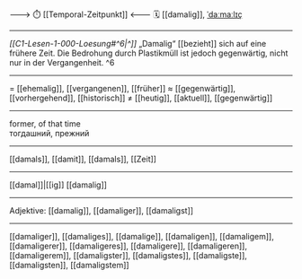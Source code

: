 ---> ⏱️ [[Temporal-Zeitpunkt]] <---
🗓️ [[damalig]], [ˈdaːmaːlɪç](https://youglish.com/pronounce/damalig/german)

---
*[[C1-Lesen-1-000-Loesung#^6|^]]* „Damalig“ [[bezieht]] sich auf eine frühere Zeit. Die Bedrohung durch Plastikmüll ist jedoch gegenwärtig, nicht nur in der Vergangenheit. ^6


---
= [[ehemalig]], [[vergangenen]], [[früher]]
≈ [[gegenwärtig]], [[vorhergehend]], [[historisch]]
≠ [[heutig]], [[aktuell]], [[gegenwärtig]]

---
former, of that time  
тогдашний, прежний

---
[[damals]], [[damit]], [[damals]], [[Zeit]]

---
[[damal]]|[[ig]]
[[damalig]]


---
Adjektive: [[damalig]], [[damaliger]], [[damaligst]]

---
[[damaliger]], [[damaliges]], [[damalige]], [[damaligen]], [[damaligem]], [[damaligerer]], [[damaligeres]], [[damaligere]], [[damaligeren]], [[damaligerem]], [[damaligster]], [[damaligstes]], [[damaligste]], [[damaligsten]], [[damaligstem]]